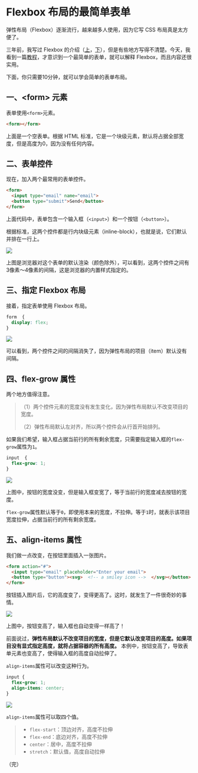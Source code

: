 # Flexbox 布局的最简单表单

弹性布局（Flexbox）逐渐流行，越来越多人使用，因为它写 CSS 布局真是太方便了。

三年前，我写过 Flexbox 的介绍（[上](http://www.ruanyifeng.com/blog/2015/07/flex-grammar.html)，[下](http://www.ruanyifeng.com/blog/2015/07/flex-examples.html)），但是有些地方写得不清楚。今天，我看到一篇[教程](https://zellwk.com/blog/simple-form-with-flexbox/)，才意识到一个最简单的表单，就可以解释 Flexbox，而且内容还很实用。

下面，你只需要10分钟，就可以学会简单的表单布局。

## 一、&lt;form> 元素

表单使用`<form>`元素。

```html
<form></form>
```

上面是一个空表单。根据 HTML 标准，它是一个块级元素，默认将占据全部宽度，但是高度为0，因为没有任何内容。

## 二、表单控件

现在，加入两个最常用的表单控件。

```html
<form>
  <input type="email" name="email">
  <button type="submit">Send</button>
</form>
```

上面代码中，表单包含一个输入框（`<input>`）和一个按钮（`<button>`）。

根据标准，这两个控件都是行内块级元素（inline-block），也就是说，它们默认并排在一行上。

![](https://cdn.beekka.com/blogimg/asset/201810/bg2018101801.png)

上图是浏览器对这个表单的默认渲染（颜色除外），可以看到，这两个控件之间有3像素～4像素的间隔，这是浏览器的内置样式指定的。

## 三、指定 Flexbox 布局

接着，指定表单使用 Flexbox 布局。

```css
form  {
  display: flex;
}
```

![](https://cdn.beekka.com/blogimg/asset/201810/bg2018101802.png)

可以看到，两个控件之间的间隔消失了，因为弹性布局的项目（item）默认没有间隔。

## 四、flex-grow 属性

两个地方值得注意。

> （1）两个控件元素的宽度没有发生变化，因为弹性布局默认不改变项目的宽度。
> 
> （2）弹性布局默认左对齐，所以两个控件会从行首开始排列。

如果我们希望，输入框占据当前行的所有剩余宽度，只需要指定输入框的`flex-grow`属性为`1`。

```css
input  {
  flex-grow: 1;
}
```

![](https://cdn.beekka.com/blogimg/asset/201810/bg2018101803.png)

上图中，按钮的宽度没变，但是输入框变宽了，等于当前行的宽度减去按钮的宽度。

`flex-grow`属性默认等于`0`，即使用本来的宽度，不拉伸。等于`1`时，就表示该项目宽度拉伸，占据当前行的所有剩余宽度。

## 五、align-items 属性

我们做一点改变，在按钮里面插入一张图片。

```html
<form action="#">
  <input type="email" placeholder="Enter your email">
  <button type="button"><svg>  <!-- a smiley icon -->  </svg></button>
</form>
```

按钮插入图片后，它的高度变了，变得更高了。这时，就发生了一件很奇妙的事情。

![](https://cdn.beekka.com/blogimg/asset/201810/bg2018101804.png)

上图中，按钮变高了，输入框也自动变得一样高了！

前面说过，**弹性布局默认不改变项目的宽度，但是它默认改变项目的高度。如果项目没有显式指定高度，就将占据容器的所有高度。** 本例中，按钮变高了，导致表单元素也变高了，使得输入框的高度自动拉伸了。

`align-items`属性可以改变这种行为。

```css
input {
  flex-grow: 1;
  align-items: center;
}
```

![](https://cdn.beekka.com/blogimg/asset/201810/bg2018101806.png)

`align-items`属性可以取四个值。

> - `flex-start`：顶边对齐，高度不拉伸
> - `flex-end`：底边对齐，高度不拉伸
> - `center`：居中，高度不拉伸
> - `stretch`：默认值，高度自动拉伸

（完）
